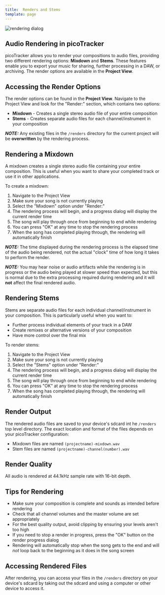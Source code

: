 ```yaml
---
title:  Renders and Stems
template: page
---
```


![rendering dialog](image/rendering-dialog-small.png)

## Audio Rendering in picoTracker

picoTracker allows you to render your compositions to audio files, providing two different rendering options: **Mixdown** and **Stems**. These features enable you to export your music for sharing, further processing in a DAW, or archiving. The render options are available in the **Project View**.

## Accessing the Render Options

The render options can be found in the **Project View**. Navigate to the Project View and look for the "Render:" section, which contains two options:

- **Mixdown** - Creates a single stereo audio file of your entire composition
- **Stems** - Creates separate audio files for each channel/instrument in your composition

***NOTE:***  Any existing files in the `/renders` directory for the current project will be **overwritten** by the rendering process.

## Rendering a Mixdown

A mixdown creates a single stereo audio file containing your entire composition. This is useful when you want to share your completed track or use it in other applications.

To create a mixdown:

1. Navigate to the Project View
2. Make sure your song is not currently playing
3. Select the "Mixdown" option under "Render:"
4. The rendering process will begin, and a progress dialog will display the current render time
5. The song will play through once from beginning to end while rendering
6. You can press "OK" at any time to stop the rendering process
7. When the song has completed playing through, the rendering will automatically finish

***NOTE:*** The time displayed during the rendering process is the elapsed time of the audio being rendered, not the actual "clock" time of how long it takes to perform the render.

***NOTE:*** You may hear noise or audio artifacts while the rendering is in progress or the audio being played at slower speed than expected, but this is normal due to the extra processing required during rendering and it will **not** affect the final rendered audio.

## Rendering Stems

Stems are separate audio files for each individual channel/instrument in your composition. This is particularly useful when you want to:

- Further process individual elements of your track in a DAW
- Create remixes or alternative versions of your composition
- Have more control over the final mix

To render stems:

1. Navigate to the Project View
2. Make sure your song is not currently playing
3. Select the "Stems" option under "Render:"
4. The rendering process will begin, and a progress dialog will display the current render time
5. The song will play through once from beginning to end while rendering
6. You can press "OK" at any time to stop the rendering process
7. When the song has completed playing through, the rendering will automatically finish

## Render Output

The rendered audio files are saved to your device's sdcard int he `/renders` top level directory. The exact location and format of the files depends on your picoTracker configuration:

- Mixdown files are named `(projectname)-mixdown.wav`
- Stem files are named `(projectname)-channel(number).wav`

## Render Quality

All audio is rendered at 44.1kHz sample rate with 16-bit depth.

## Tips for Rendering

- Make sure your composition is complete and sounds as intended before rendering
- Check that all channel volumes and the master volume are set appropriately
- For the best quality output, avoid clipping by ensuring your levels aren't too high
- If you need to stop a render in progress, press the "OK" button on the render progress dialog
- Rendering will automatically stop when the song gets to the end and will *not* loop back to the beginning as it does in the song screen

## Accessing Rendered Files

After rendering, you can access your files in the `/renders` directory on your device's sdcard by taking out the sdcard and using a computer or other device to access it.